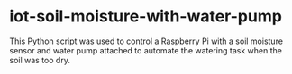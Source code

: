 # iot-soil-moisture-with-water-pump
This Python script was used to control a Raspberry Pi with a soil moisture sensor and water pump attached to automate the watering task when the soil was too dry.
